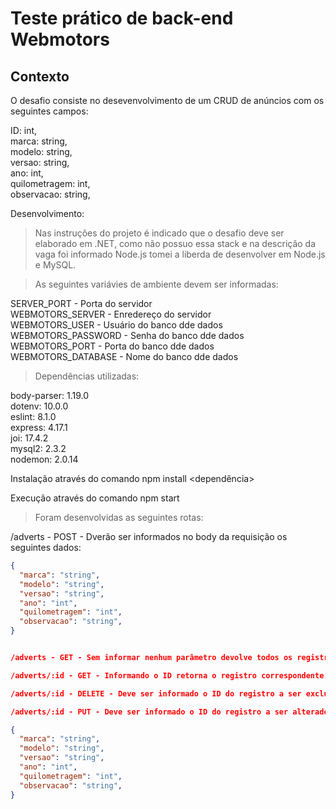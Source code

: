 # Teste prático de back-end Webmotors

## Contexto
O desafio consiste no desevenvolvimento de um CRUD de anúncios com os seguintes campos:


  ID: int,<br />
  marca: string,<br />
  modelo: string,<br />
  versao: string,<br />
  ano: int,<br />
  quilometragem: int,<br />
  observacao: string,<br />


Desenvolvimento:
> Nas instruções do projeto é indicado que o desafio deve ser elaborado em .NET, como não possuo essa stack e na descrição da vaga foi informado Node.js tomei a liberda de desenvolver em Node.js e MySQL. 

> As seguintes variávies de ambiente devem ser informadas:

SERVER_PORT - Porta do servidor<br />
WEBMOTORS_SERVER - Enredereço do servidor<br />
WEBMOTORS_USER - Usuário do banco dde dados<br />
WEBMOTORS_PASSWORD - Senha do banco dde dados<br />
WEBMOTORS_PORT - Porta do banco dde dados<br />
WEBMOTORS_DATABASE - Nome do banco dde dados<br />


> Dependências utilizadas:

body-parser: 1.19.0<br />
dotenv: 10.0.0<br />
eslint: 8.1.0<br />
express: 4.17.1<br />
joi: 17.4.2<br />
mysql2: 2.3.2<br />
nodemon: 2.0.14<br />

Instalação através do comando npm install <dependência>

Execução através do comando npm start

> Foram desenvolvidas as seguintes rotas:


/adverts - POST - Dverão ser informados no body da requisição os seguintes dados:

```json
{
  "marca": "string",
  "modelo": "string",
  "versao": "string",
  "ano": "int",
  "quilometragem": "int",
  "observacao": "string",
}


/adverts - GET - Sem informar nenhum parâmetro devolve todos os registros do banco.

/adverts/:id - GET - Informando o ID retorna o registro correspondente.

/adverts/:id - DELETE - Deve ser informado o ID do registro a ser excluído

/adverts/:id - PUT - Deve ser informado o ID do registro a ser alterado e no body da requisição os seguintes dados:

{
  "marca": "string",
  "modelo": "string",
  "versao": "string",
  "ano": "int",
  "quilometragem": "int",
  "observacao": "string",
}

